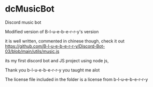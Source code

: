 # dcMusicBot
Discord music bot 

Modified version of B-l-u-e-b-e-r-r-y's version 

it is well written, commented in chinese though, check it out
https://github.com/B-l-u-e-b-e-r-r-y/Discord-Bot-03/blob/main/utils/music.js


its my first discord bot and JS project using node js,

Thank you b-l-u-e-b-e-r-r-y you taught me alot

The license file included in the folder is a license from b-l-u-e-b-e-r-r-y
